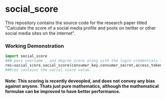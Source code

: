 # social_score
This repository contains the source code for the research  paper titled "Calculate the score of a social media profile and posts on twitter or other social media sites on the internet".

### Working Demonstration
```python
import social_score
### pass username , and degree_score along with the login credentials for twitter app.
res=social_score.social_score(consumer_key,consumer_secret,access_token,access_token_secret,username,degree_score) 
###res contains the social score value.
```

#### Note: This scoring is recently deveopled, and does not convey any bias against anyone. Thats just pure mathematics, although the mathematical formulae can be improved to have better performance. 
